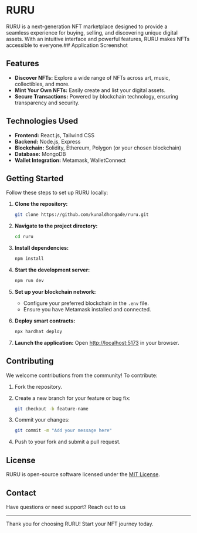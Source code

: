 # RURU

RURU is a next-generation NFT marketplace designed to provide a seamless experience for buying, selling, and discovering unique digital assets. With an intuitive interface and powerful features, RURU makes NFTs accessible to everyone.## Application Screenshot

## Features

- **Discover NFTs:** Explore a wide range of NFTs across art, music, collectibles, and more.
- **Mint Your Own NFTs:** Easily create and list your digital assets.
- **Secure Transactions:** Powered by blockchain technology, ensuring transparency and security.

## Technologies Used

- **Frontend:** React.js, Tailwind CSS
- **Backend:** Node.js, Express
- **Blockchain:** Solidity, Ethereum, Polygon (or your chosen blockchain)
- **Database:** MongoDB
- **Wallet Integration:** Metamask, WalletConnect

## Getting Started

Follow these steps to set up RURU locally:

1. **Clone the repository:**

   ```bash
   git clone https://github.com/kunaldhongade/ruru.git
   ```

2. **Navigate to the project directory:**

   ```bash
   cd ruru
   ```

3. **Install dependencies:**

   ```bash
   npm install
   ```

4. **Start the development server:**

   ```bash
   npm run dev
   ```

5. **Set up your blockchain network:**

   - Configure your preferred blockchain in the `.env` file.
   - Ensure you have Metamask installed and connected.

6. **Deploy smart contracts:**

   ```bash
   npx hardhat deploy
   ```

7. **Launch the application:**
   Open [http://localhost:5173](http://localhost:5173) in your browser.

## Contributing

We welcome contributions from the community! To contribute:

1. Fork the repository.
2. Create a new branch for your feature or bug fix:

   ```bash
   git checkout -b feature-name
   ```

3. Commit your changes:
   ```bash
   git commit -m "Add your message here"
   ```
4. Push to your fork and submit a pull request.

## License

RURU is open-source software licensed under the [MIT License](LICENSE).

## Contact

Have questions or need support? Reach out to us

---

Thank you for choosing RURU! Start your NFT journey today.
